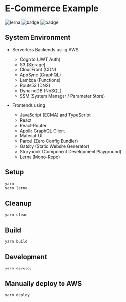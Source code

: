 # E-Commerce Example

![lerna](https://img.shields.io/badge/maintained%20with-lerna-cc00ff.svg)
![badge](https://github.com/mikebild/serverless-aws-cdk-ecommerce/workflows/CICDProd/badge.svg)
![badge](https://github.com/mikebild/serverless-aws-cdk-ecommerce/workflows/CICDBeta/badge.svg)

## System Environment

- Serverless Backends using AWS

  - Cognito (JWT Auth)
  - S3 (Storage)
  - CloudFront (CDN)
  - AppSync (GraphQL)
  - Lambda (Functions)
  - Route53 (DNS)
  - DynamoDB (NoSQL)
  - SSM (System Manager / Parameter Store)

- Frontends using
  - JavaScript (ECMA) and TypeScript
  - React
  - React-Router
  - Apollo GraphQL Client
  - Material-UI
  - Parcel (Zero Config Bundler)
  - Gatsby (Static Website Generator)
  - Storybook (Component Development Playground)
  - Lerna (Mono-Repo)

## Setup

```bash
yarn
yarn lerna
```

## Cleanup

```bash
yarn clean
```

## Build

```bash
yarn build
```

## Development

```bash
yarn develop
```

## Manually deploy to AWS

```bash
yarn deploy
```
